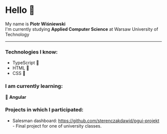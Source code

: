 # Hello 👋

My name is **Piotr Wiśniewski**  
I'm currently studying **Applied Computer Science** at Warsaw University of Technology

---

### Technologies I know:

- TypeScript 📡
- HTML 🧩
- CSS 🎨

### I am currently learning:

🌱 **Angular**

### Projects in which I participated:

- Salesman dashboard: https://github.com/sterenczakdawid/pgui-projekt  - Final project for one of university classes.
